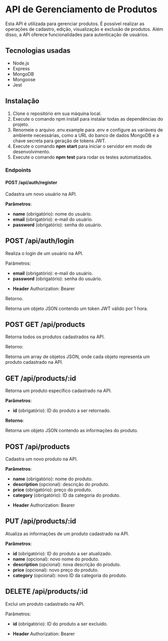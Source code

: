 # API de Gerenciamento de Produtos

Esta API é utilizada para gerenciar produtos. É possível realizar as operações de cadastro, edição, visualização e exclusão de produtos. Além disso, a API oferece funcionalidades para autenticação de usuários.

## Tecnologias usadas

- Node.js
- Express
- MongoDB
- Mongoose
- Jest

## Instalação

1. Clone o repositório em sua máquina local.
2. Execute o comando npm install para instalar todas as dependências do projeto.
3. Renomeie o arquivo .env.example para .env e configure as variáveis de ambiente necessárias, como a URL do banco de dados MongoDB e a chave secreta para geração de tokens JWT.
4. Execute o comando **npm start** para iniciar o servidor em modo de desenvolvimento.
5. Execute o comando **npm test** para rodar os testes automatizados.

### Endpoints

#### POST /api/auth/register

Cadastra um novo usuário na API.

**Parâmetros**:

* **name** (obrigatório): nome do usuário.
* **email** (obrigatório): e-mail do usuário.
* **password** (obrigatório): senha do usuário.

## POST /api/auth/login

Realiza o login de um usuário na API.

Parâmetros:

* **email** (obrigatório): e-mail do usuário.
* **password** (obrigatório): senha do usuário.

- **Header**
    Authorization: Bearer <JWT>

Retorno.

Retorna um objeto JSON contendo um token JWT válido por 1 hora.

## POST GET /api/products

Retorna todos os produtos cadastrados na API.

Retorno:

Retorna um array de objetos JSON, onde cada objeto representa um produto cadastrado na API.

## GET /api/products/:id

Retorna um produto específico cadastrado na API.

**Parâmetros**:

* **id** (obrigatório): ID do produto a ser retornado.

**Retorno**:

Retorna um objeto JSON contendo as informações do produto.

## POST /api/products

Cadastra um novo produto na API.

**Parâmetros**:

* **name** (obrigatório): nome do produto.
* **description** (opcional): descrição do produto.
* **price** (obrigatório): preço do produto.
* **category** (obrigatório): ID da categoria do produto.

- **Header**
    Authorization: Bearer <JWT>

## PUT /api/products/:id

Atualiza as informações de um produto cadastrado na API.

**Parâmetros**:

* **id** (obrigatório): ID do produto a ser atualizado.
* **name** (opcional): novo nome do produto.
* **description** (opcional): nova descrição do produto.
* **price** (opcional): novo preço do produto.
* **category** (opcional): novo ID da categoria do produto.

## DELETE /api/products/:id

Exclui um produto cadastrado na API.

Parâmetros:

* **id** (obrigatório): ID do produto a ser excluído.

- **Header**
    Authorization: Bearer <JWT>